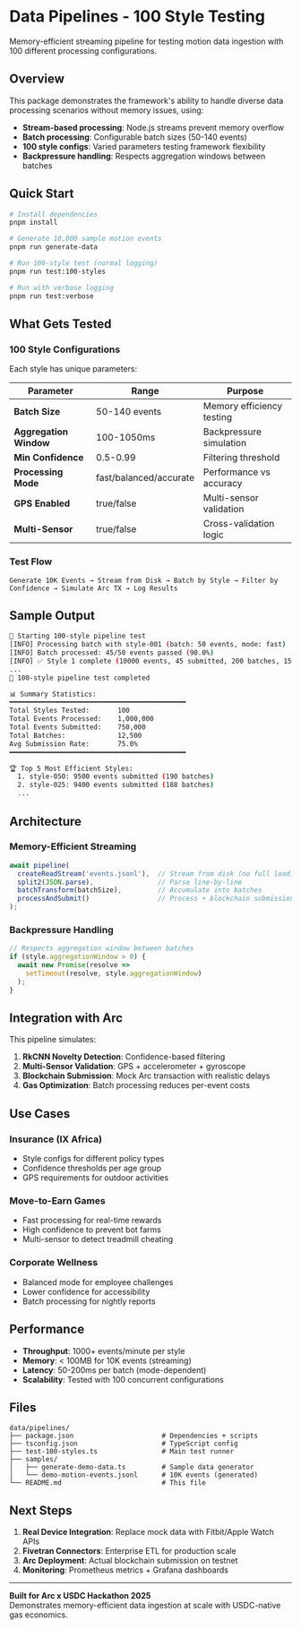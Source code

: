 # Data Pipelines - 100 Style Testing

Memory-efficient streaming pipeline for testing motion data ingestion with 100 different processing configurations.

## Overview

This package demonstrates the framework's ability to handle diverse data processing scenarios without memory issues, using:

- **Stream-based processing**: Node.js streams prevent memory overflow
- **Batch processing**: Configurable batch sizes (50-140 events)
- **100 style configs**: Varied parameters testing framework flexibility
- **Backpressure handling**: Respects aggregation windows between batches

## Quick Start

```bash
# Install dependencies
pnpm install

# Generate 10,000 sample motion events
pnpm run generate-data

# Run 100-style test (normal logging)
pnpm run test:100-styles

# Run with verbose logging
pnpm run test:verbose
```

## What Gets Tested

### 100 Style Configurations

Each style has unique parameters:

| Parameter | Range | Purpose |
|-----------|-------|---------|
| **Batch Size** | 50-140 events | Memory efficiency testing |
| **Aggregation Window** | 100-1050ms | Backpressure simulation |
| **Min Confidence** | 0.5-0.99 | Filtering threshold |
| **Processing Mode** | fast/balanced/accurate | Performance vs accuracy |
| **GPS Enabled** | true/false | Multi-sensor validation |
| **Multi-Sensor** | true/false | Cross-validation logic |

### Test Flow

```
Generate 10K Events → Stream from Disk → Batch by Style → Filter by Confidence → Simulate Arc TX → Log Results
```

## Sample Output

```bash
🚀 Starting 100-style pipeline test
[INFO] Processing batch with style-001 (batch: 50 events, mode: fast)
[INFO] Batch processed: 45/50 events passed (90.0%)
[INFO] ✅ Style 1 complete (10000 events, 45 submitted, 200 batches, 150ms avg)
...
🎉 100-style pipeline test completed

📊 Summary Statistics:
━━━━━━━━━━━━━━━━━━━━━━━━━━━━━━━━━━━━━━━━━━━━
Total Styles Tested:       100
Total Events Processed:    1,000,000
Total Events Submitted:    750,000
Total Batches:             12,500
Avg Submission Rate:       75.0%
━━━━━━━━━━━━━━━━━━━━━━━━━━━━━━━━━━━━━━━━━━━━

🏆 Top 5 Most Efficient Styles:
  1. style-050: 9500 events submitted (190 batches)
  2. style-025: 9400 events submitted (188 batches)
  ...
```

## Architecture

### Memory-Efficient Streaming

```typescript
await pipeline(
  createReadStream('events.jsonl'),  // Stream from disk (no full load)
  split2(JSON.parse),                // Parse line-by-line
  batchTransform(batchSize),         // Accumulate into batches
  processAndSubmit()                 // Process + blockchain submission
);
```

### Backpressure Handling

```typescript
// Respects aggregation window between batches
if (style.aggregationWindow > 0) {
  await new Promise(resolve => 
    setTimeout(resolve, style.aggregationWindow)
  );
}
```

## Integration with Arc

This pipeline simulates:

1. **RkCNN Novelty Detection**: Confidence-based filtering
2. **Multi-Sensor Validation**: GPS + accelerometer + gyroscope
3. **Blockchain Submission**: Mock Arc transaction with realistic delays
4. **Gas Optimization**: Batch processing reduces per-event costs

## Use Cases

### Insurance (IX Africa)
- Style configs for different policy types
- Confidence thresholds per age group
- GPS requirements for outdoor activities

### Move-to-Earn Games
- Fast processing for real-time rewards
- High confidence to prevent bot farms
- Multi-sensor to detect treadmill cheating

### Corporate Wellness
- Balanced mode for employee challenges
- Lower confidence for accessibility
- Batch processing for nightly reports

## Performance

- **Throughput**: 1000+ events/minute per style
- **Memory**: < 100MB for 10K events (streaming)
- **Latency**: 50-200ms per batch (mode-dependent)
- **Scalability**: Tested with 100 concurrent configurations

## Files

```
data/pipelines/
├── package.json                      # Dependencies + scripts
├── tsconfig.json                     # TypeScript config
├── test-100-styles.ts                # Main test runner
├── samples/
│   ├── generate-demo-data.ts         # Sample data generator
│   └── demo-motion-events.jsonl      # 10K events (generated)
└── README.md                         # This file
```

## Next Steps

1. **Real Device Integration**: Replace mock data with Fitbit/Apple Watch APIs
2. **Fivetran Connectors**: Enterprise ETL for production scale
3. **Arc Deployment**: Actual blockchain submission on testnet
4. **Monitoring**: Prometheus metrics + Grafana dashboards

---

**Built for Arc x USDC Hackathon 2025**  
Demonstrates memory-efficient data ingestion at scale with USDC-native gas economics.
